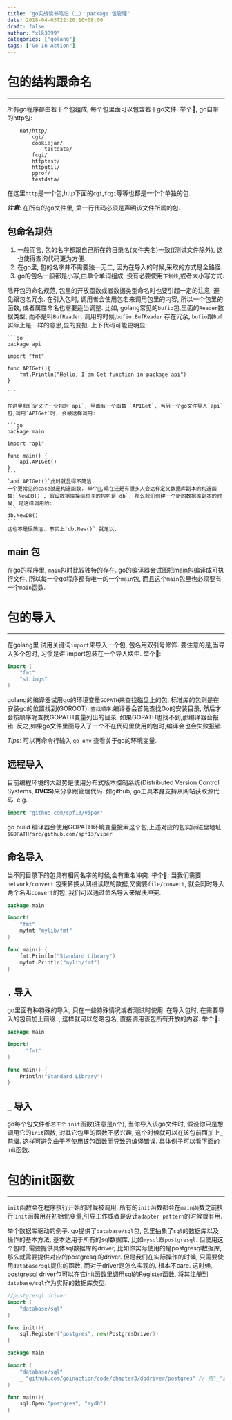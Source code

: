 ```yaml
---
title: "go实战读书笔记（二）：package 包管理"
date: 2018-04-03T22:20:10+08:00
draft: false
author: "xlk3099"
categories: ["golang"]
tags: ["Go In Action"]
---
```

# 包的结构跟命名
---
所有go程序都由若干个包组成, 每个包里面可以包含若干go文件.
举个🌰, go自带的http包:
```
    net/http/
        cgi/
        cookiejar/
            testdata/
        fcgi/
        httptest/
        httputil/
        pprof/
        testdata/
```
在这里`http`是一个包,http下面的`cgi`,`fcgi`等等也都是一个个单独的包. 

**_注意_**: 在所有的go文件里, 第一行代码必须是声明该文件所属的包.

## 包命名规范
1. 一般而言, 包的名字都跟自己所在的目录名(文件夹名)一致((测试文件除外), 这也使得查询代码更为方便. 
2. 在go里, 包的名字并不需要独一无二, 因为在导入的时候,采取的方式是全路径.
3. go的包名一般都是小写,由单个单词组成, 没有必要使用`下划线`,或者大小写方式.

除开包的命名规范, 包里的开放函数或者数据类型命名时也要引起一定的注意, 避免跟包名冗余. 在引入包时, 调用者会使用包名来调用包里的内容, 所以一个包里的函数, 或者属性命名也需要适当调整. 比如, golang常见的`bufio`包,里面的`Reader`数据类型, 而不是叫`BufReader`. 调用的时候,`bufio.BufReader` 存在冗余, `bufio`跟`Buf`实际上是一样的意思,显的变扭. 上下代码可能更明显:

    ```go
    package api

    import "fmt"

    func APIGet(){
        fmt.Println("Hello, I am Get function in package api")
    }

    ```

    在这里我们定义了一个包为`api`, 里面有一个函数 `APIGet`, 当另一个go文件导入`api`包,调用`APIGet`时, 会被这样调用:

    ```go
    package main

    import "api"

    func main() {
        api.APIGet()
    }
    ```
    `api.APIGet()`此时就显得不简洁. 
    一个更常见的case就是构造函数. 举个🌰,现在还是有很多人会这样定义数据库副本的构造函数:`NewDB()`, 假设数据库操纵相关的包名是`db`, 那么我们创建一个新的数据库副本的时候, 是这样调用的:
    ```
    db.NewDB()
    ```
    这也不是很简洁. 事实上`db.New()` 就足以.

## main 包
在go的程序里, `main`包时比较独特的存在. go的编译器会试图把main包编译成可执行文件, 所以每一个go程序都有唯一的一个`main`包, 而且这个`main`包里也必须要有一个`main`函数.

# 包的导入
---
在golang里 试用关键词`import`来导入一个包, 包名用双引号修饰.
要注意的是,当导入多个包时, 习惯是讲`import包装在一个导入块中. 举个🌰:
```go
import (
    "fmt"
    "strings"
)
```
golang的编译器试用go的环境变量`GOPATH`来查找磁盘上的包. 标准库的包则是在安装go的位置找到(GOROOT).
`查找顺序`:编译器会首先查找Go的安装目录, 然后才会按顺序呢查找GOPATH变量列出的目录. 如果GOPATH也找不到,那编译器会报错.
反之,如果go文件里面导入了一个不在代码里使用的包时,编译会也会失败报错.


_Tips_: 可以再命令行输入 `go env`  查看关于go的环境变量.

## 远程导入
目前编程环境的大趋势是使用分布式版本控制系统(Distributed Version Control Systems, **DVCS**)来分享跟管理代码. 如github, go工具本身支持从网站获取源代码. e.g.

```go
import "github.com/spf13/viper"
```
go build 编译器会使用GOPATH环境变量搜索这个包,上述对应的包实际磁盘地址 `$GOPATH/src/github.com/spf13/viper`

## 命名导入
当不同目录下的包具有相同名字的时候,会有重名冲突. 举个🌰: 当我们需要`network/convert` 包来转换从网络读取的数据,又需要`file/convert`, 就会同时导入两个名叫`convert`的包. 我们可以通过命名导入来解决冲突.
```go
package main

import(
    "fmt"
    myfmt "mylib/fmt"
)

func main() {
    fmt.Println("Standard Library")
    myfmt.Println("mylib/fmt")
}
```

## `.` 导入
go里面有种特殊的导入, 只在一些特殊情况或者测试时使用. 在导入包时, 在需要导入的包前加上前缀`.`, 这样就可以忽略包名, 直接调用该包所有开放的内容. 举个🌰:

```go
package main

import(
    . "fmt"
)

func main() {
    Println("Standard Library")
}
```

## `_` 导入
go每个包文件都`若干个` `init`函数(注意是n个), 当你导入该go文件时, 假设你只是想调用它的`init`函数, 对其它包里的函数不感兴趣, 这个时候就可以在该包前面加上`_`前缀. 这样可避免由于不使用该包函数而导致的编译错误.
具体例子可以看下面的init函数.

# 包的init函数
---
`init`函数会在程序执行开始的时候被调用. 所有的`init`函数都会在`main`函数之前执行.`init`函数用在初始化变量,引导工作或者是设计`adapter pattern`的时候很有用.

举个数据库驱动的例子. go提供了`database/sql`包, 包里抽象了`sql`的数据库以及操作的基本方法, 基本适用于所有的sql数据库, 比如`mysql`跟`postgresql`. 但使用这个包时, 需要提供具体sql数据库的driver, 比如你实际使用的是postgresql数据库, 那么就需要提供对应的postgresql的driver. 但是我们在实际操作的时候, 只需要使用`database/sql`提供的函数, 而对于driver是怎么实现的, 根本不care. 这时候, postgresql driver包可以在它init函数里调用sql的Register函数, 将其注册到`database/sql`作为实际的数据库类型. 

```go
//postgresql driver
import (
    "database/sql"
)

func init(){
    sql.Register("postgres", new(PostgresDriver))
}
```

```go
package main

import (
    "database/sql"
    _ "github.com/goinaction/code/chapter3/dbdriver/postgres" // 用"_"避免未使用包错误
)

func main(){
    sql.Open("postgres", "mydb")
}

```

